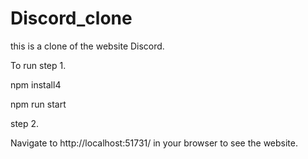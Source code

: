 # Discord_clone
this is a clone of the website Discord.

To run
 step 1.
	
 npm install4
	
 npm run start

	
  step 2.

  Navigate to http://localhost:51731/ in your browser to see the website.
